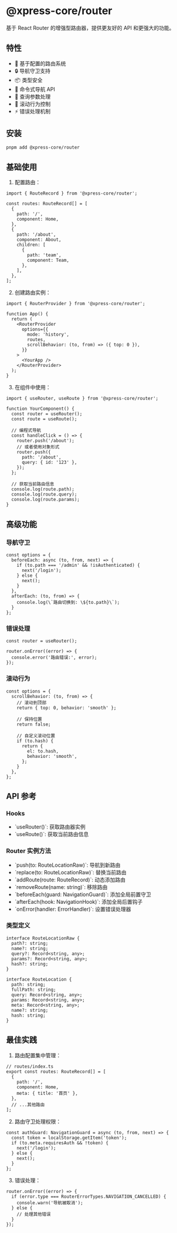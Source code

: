 # @xpress-core/router

基于 React Router 的增强型路由器，提供更友好的 API 和更强大的功能。

## 特性

- 🚀 基于配置的路由系统
- 🔒 导航守卫支持
- 📦 类型安全
- 🎯 命令式导航 API
- 📝 查询参数处理
- 📜 滚动行为控制
- ⚡ 错误处理机制

## 安装

```bash
pnpm add @xpress-core/router
```

## 基础使用

1. 配置路由：

```tsx
import { RouteRecord } from '@xpress-core/router';

const routes: RouteRecord[] = [
  {
    path: '/',
    component: Home,
  },
  {
    path: '/about',
    component: About,
    children: [
      {
        path: 'team',
        component: Team,
      },
    ],
  },
];
```

2. 创建路由实例：

```tsx
import { RouterProvider } from '@xpress-core/router';

function App() {
  return (
    <RouterProvider
      options={{
        mode: 'history',
        routes,
        scrollBehavior: (to, from) => ({ top: 0 }),
      }}
    >
      <YourApp />
    </RouterProvider>
  );
}
```

3. 在组件中使用：

```tsx
import { useRouter, useRoute } from '@xpress-core/router';

function YourComponent() {
  const router = useRouter();
  const route = useRoute();

  // 编程式导航
  const handleClick = () => {
    router.push('/about');
    // 或者使用对象形式
    router.push({
      path: '/about',
      query: { id: '123' },
    });
  };

  // 获取当前路由信息
  console.log(route.path);
  console.log(route.query);
  console.log(route.params);
}
```

## 高级功能

### 导航守卫

```tsx
const options = {
  beforeEach: async (to, from, next) => {
    if (to.path === '/admin' && !isAuthenticated) {
      next('/login');
    } else {
      next();
    }
  },
  afterEach: (to, from) => {
    console.log(\`路由切换到: \${to.path}\`);
  }
};
```

### 错误处理

```tsx
const router = useRouter();

router.onError((error) => {
  console.error('路由错误:', error);
});
```

### 滚动行为

```tsx
const options = {
  scrollBehavior: (to, from) => {
    // 滚动到顶部
    return { top: 0, behavior: 'smooth' };

    // 保持位置
    return false;

    // 自定义滚动位置
    if (to.hash) {
      return {
        el: to.hash,
        behavior: 'smooth',
      };
    }
  },
};
```

## API 参考

### Hooks

- \`useRouter()\`: 获取路由器实例
- \`useRoute()\`: 获取当前路由信息

### Router 实例方法

- \`push(to: RouteLocationRaw)\`: 导航到新路由
- \`replace(to: RouteLocationRaw)\`: 替换当前路由
- \`addRoute(route: RouteRecord)\`: 动态添加路由
- \`removeRoute(name: string)\`: 移除路由
- \`beforeEach(guard: NavigationGuard)\`: 添加全局前置守卫
- \`afterEach(hook: NavigationHook)\`: 添加全局后置钩子
- \`onError(handler: ErrorHandler)\`: 设置错误处理器

### 类型定义

```tsx
interface RouteLocationRaw {
  path?: string;
  name?: string;
  query?: Record<string, any>;
  params?: Record<string, any>;
  hash?: string;
}

interface RouteLocation {
  path: string;
  fullPath: string;
  query: Record<string, any>;
  params: Record<string, any>;
  meta: Record<string, any>;
  name?: string;
  hash: string;
}
```

## 最佳实践

1. 路由配置集中管理：

```tsx
// routes/index.ts
export const routes: RouteRecord[] = [
  {
    path: '/',
    component: Home,
    meta: { title: '首页' },
  },
  // ...其他路由
];
```

2. 路由守卫处理权限：

```tsx
const authGuard: NavigationGuard = async (to, from, next) => {
  const token = localStorage.getItem('token');
  if (to.meta.requiresAuth && !token) {
    next('/login');
  } else {
    next();
  }
};
```

3. 错误处理：

```tsx
router.onError((error) => {
  if (error.type === RouterErrorTypes.NAVIGATION_CANCELLED) {
    console.warn('导航被取消');
  } else {
    // 处理其他错误
  }
});
```
